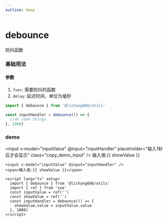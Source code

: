 ```yaml
---
outline: deep
---
```


# debounce

防抖函数

### 基础用法

#### 参数

1. `func`: 需要防抖的函数
2. `delay`: 延迟时间，单位为毫秒

```ts
import { debounce } from '@lichang666/utils'

const inputHandler = debounce(() => {
  //do some things
}, 1000)
```

### demo

<input v-model="inputValue" @input="inputHandler" placeholder="输入1秒后才会显示" class="copy_demo_input" />
<span>输入值:{{ showValue }}</span>

<script lang="ts" setup>
    import {debounce} from '@lichang666/utils'
    import {ref} from 'vue'
    const inputValue = ref('')
    const showValue = ref('')
    const inputHandler = debounce(() => {
        showValue.value = inputValue.value
    }, 1000)
</script>

```vue
<input v-model="inputValue" @input="inputHandler" />
<span>输入值:{{ showValue }}</span>

<script lang="ts" setup>
  import { debounce } from '@lichang666/utils'
  import { ref } from 'vue'
  const inputValue = ref('')
  const showValue = ref('')
  const inputHandler = debounce(() => {
    showValue.value = inputValue.value
  }, 1000)
</script>
```

<style scoped>
.copy_demo_input{
    margin:10px 20px;
    border:1px solid #ccc;
    padding:2px 10px;
    border-radius:5px;
}
</style>
